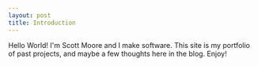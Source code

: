 ```yaml
---
layout: post
title: Introduction
---
```

Hello World! I'm Scott Moore and I make software. This site is my portfolio of past projects, and maybe a few thoughts here in the blog. Enjoy!